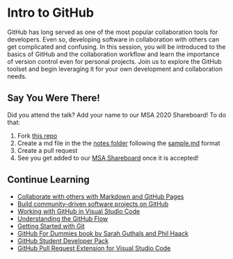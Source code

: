 # Intro to GitHub

GitHub has long served as one of the most popular collaboration tools for developers. Even so, developing software in collaboration with others can get complicated and confusing. In this session, you will be introduced to the basics of GitHub and the collaboration workflow and learn the importance of version control even for personal projects. Join us to explore the GitHub toolset and begin leveraging it for your own development and collaboration needs. 

## Say You Were There!

Did you attend the talk? Add your name to our MSA 2020 Shareboard! To do that:
1. Fork [this repo](https://github.com/drguthals/talkswithdrg)
2. Create a md file in the the [notes folder](https://github.com/drguthals/talkswithdrg/tree/main/2020/msa/intro-to-github/notes) following the [sample.md](https://github.com/drguthals/talkswithdrg/blob/main/2020/msa/intro-to-github/notes/sample.md) format
3. Create a pull request
4. See you get added to our [MSA Shareboard](https://github.com/drguthals/talkswithdrg/blob/main/2020/msa/intro-to-github/msa-shareboard.md) once it is accepted!

## Continue Learning

- [Collaborate with others with Markdown and GitHub Pages](https://docs.microsoft.com/learn/paths/collaborate-markdown-github-pages/)
- [Build community-driven software projects on GitHub](https://docs.microsoft.com/learn/paths/build-community-driven-projects-github/)
- [Working with GitHub in Visual Studio Code](https://code.visualstudio.com/docs/editor/github)
- [Understanding the GitHub Flow](https://guides.github.com/introduction/flow/)
- [Getting Started with Git](https://git-scm.com/book/en/v2/Getting-Started-About-Version-Control)
- [GitHub For Dummies book by Sarah Guthals and Phil Haack](https://www.amazon.com/GitHub-Dummies-Guthals/dp/1119572673/)
- [GitHub Student Developer Pack](https://education.github.com/pack)
- [GitHub Pull Request Extension for Visual Studio Code](https://marketplace.visualstudio.com/items?itemName=GitHub.vscode-pull-request-github)
